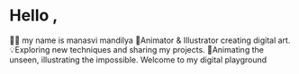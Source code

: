  # Hello ,
🙋‍♀️ my name is manasvi mandilya
🎨Animator & Illustrator creating digital art. 💡Exploring new techniques and sharing my projects.
🎥Animating the unseen, illustrating the impossible. Welcome to my digital playground
